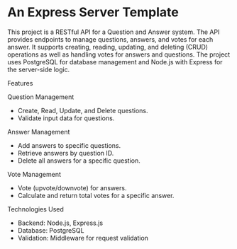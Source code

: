 # An Express Server Template
This project is a RESTful API for a Question and Answer system. The API provides endpoints to manage questions, answers, and votes for each answer. It supports creating, reading, updating, and deleting (CRUD) operations as well as handling votes for answers and questions. The project uses PostgreSQL for database management and Node.js with Express for the server-side logic.

Features

Question Management
- Create, Read, Update, and Delete questions.
- Validate input data for questions.

Answer Management
- Add answers to specific questions.
- Retrieve answers by question ID.
- Delete all answers for a specific question.

Vote Management
- Vote (upvote/downvote) for answers.
- Calculate and return total votes for a specific answer.



Technologies Used

- Backend: Node.js, Express.js
- Database: PostgreSQL
- Validation: Middleware for request validation
